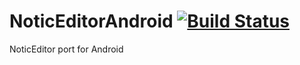 # NoticEditorAndroid [![Build Status](https://travis-ci.org/NoticEditorTeam/NoticEditorAndroid.svg?branch=master)](https://travis-ci.org/NoticEditorTeam/NoticEditorAndroid)
NoticEditor port for Android

